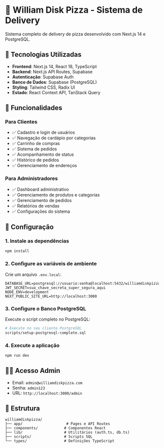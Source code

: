 # 🍕 William Disk Pizza - Sistema de Delivery

Sistema completo de delivery de pizza desenvolvido com Next.js 14 e PostgreSQL.

## 🚀 Tecnologias Utilizadas

- **Frontend**: Next.js 14, React 18, TypeScript
- **Backend**: Next.js API Routes, Supabase
- **Autenticação**: Supabase Auth
- **Banco de Dados**: Supabase (PostgreSQL)
- **Styling**: Tailwind CSS, Radix UI
- **Estado**: React Context API, TanStack Query

## 🎯 Funcionalidades

### Para Clientes
- ✅ Cadastro e login de usuários
- ✅ Navegação de cardápio por categorias
- ✅ Carrinho de compras
- ✅ Sistema de pedidos
- ✅ Acompanhamento de status
- ✅ Histórico de pedidos
- ✅ Gerenciamento de endereços

### Para Administradores
- ✅ Dashboard administrativo
- ✅ Gerenciamento de produtos e categorias
- ✅ Gerenciamento de pedidos
- ✅ Relatórios de vendas
- ✅ Configurações do sistema

## 🔧 Configuração

### 1. Instale as dependências
```bash
npm install
```

### 2. Configure as variáveis de ambiente
Crie um arquivo `.env.local`:
```env
DATABASE_URL=postgresql://usuario:senha@localhost:5432/williamdiskpizza
JWT_SECRET=sua_chave_secreta_super_segura_aqui
NODE_ENV=development
NEXT_PUBLIC_SITE_URL=http://localhost:3000
```

### 3. Configure o Banco PostgreSQL
Execute o script completo no PostgreSQL:
```bash
# Execute no seu cliente PostgreSQL
scripts/setup-postgresql-complete.sql
```

### 4. Execute a aplicação
```bash
npm run dev
```

## 👨‍💼 Acesso Admin
- Email: `admin@williamdiskpizza.com`
- Senha: `admin123`
- URL: `http://localhost:3000/admin`

## 📁 Estrutura
```
williamdiskpizza/
├── app/                    # Pages e API Routes
├── components/            # Componentes React
├── lib/                   # Utilitários (auth.ts, db.ts)
├── scripts/               # Scripts SQL
└── types/                 # Definições TypeScript
```
